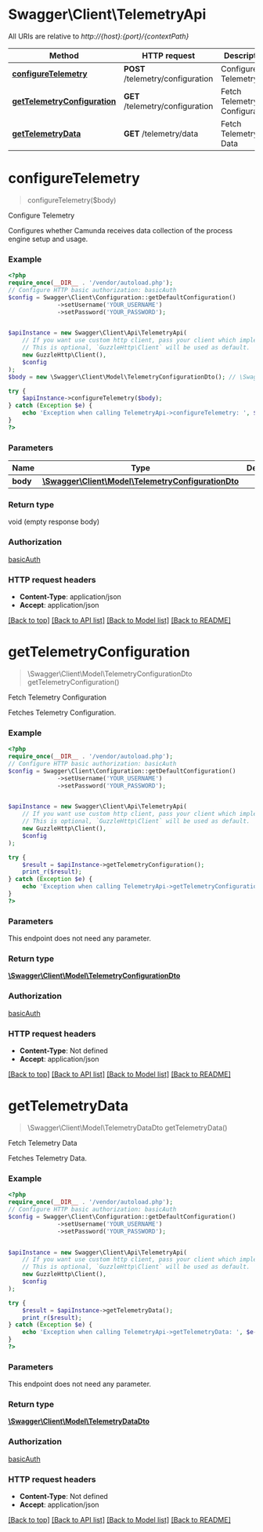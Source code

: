 # Swagger\Client\TelemetryApi

All URIs are relative to *http://{host}:{port}/{contextPath}*

Method | HTTP request | Description
------------- | ------------- | -------------
[**configureTelemetry**](TelemetryApi.md#configuretelemetry) | **POST** /telemetry/configuration | Configure Telemetry
[**getTelemetryConfiguration**](TelemetryApi.md#gettelemetryconfiguration) | **GET** /telemetry/configuration | Fetch Telemetry Configuration
[**getTelemetryData**](TelemetryApi.md#gettelemetrydata) | **GET** /telemetry/data | Fetch Telemetry Data

# **configureTelemetry**
> configureTelemetry($body)

Configure Telemetry

Configures whether Camunda receives data collection of the process engine setup and usage.

### Example
```php
<?php
require_once(__DIR__ . '/vendor/autoload.php');
// Configure HTTP basic authorization: basicAuth
$config = Swagger\Client\Configuration::getDefaultConfiguration()
              ->setUsername('YOUR_USERNAME')
              ->setPassword('YOUR_PASSWORD');


$apiInstance = new Swagger\Client\Api\TelemetryApi(
    // If you want use custom http client, pass your client which implements `GuzzleHttp\ClientInterface`.
    // This is optional, `GuzzleHttp\Client` will be used as default.
    new GuzzleHttp\Client(),
    $config
);
$body = new \Swagger\Client\Model\TelemetryConfigurationDto(); // \Swagger\Client\Model\TelemetryConfigurationDto | 

try {
    $apiInstance->configureTelemetry($body);
} catch (Exception $e) {
    echo 'Exception when calling TelemetryApi->configureTelemetry: ', $e->getMessage(), PHP_EOL;
}
?>
```

### Parameters

Name | Type | Description  | Notes
------------- | ------------- | ------------- | -------------
 **body** | [**\Swagger\Client\Model\TelemetryConfigurationDto**](../Model/TelemetryConfigurationDto.md)|  | [optional]

### Return type

void (empty response body)

### Authorization

[basicAuth](../../README.md#basicAuth)

### HTTP request headers

 - **Content-Type**: application/json
 - **Accept**: application/json

[[Back to top]](#) [[Back to API list]](../../README.md#documentation-for-api-endpoints) [[Back to Model list]](../../README.md#documentation-for-models) [[Back to README]](../../README.md)

# **getTelemetryConfiguration**
> \Swagger\Client\Model\TelemetryConfigurationDto getTelemetryConfiguration()

Fetch Telemetry Configuration

Fetches Telemetry Configuration.

### Example
```php
<?php
require_once(__DIR__ . '/vendor/autoload.php');
// Configure HTTP basic authorization: basicAuth
$config = Swagger\Client\Configuration::getDefaultConfiguration()
              ->setUsername('YOUR_USERNAME')
              ->setPassword('YOUR_PASSWORD');


$apiInstance = new Swagger\Client\Api\TelemetryApi(
    // If you want use custom http client, pass your client which implements `GuzzleHttp\ClientInterface`.
    // This is optional, `GuzzleHttp\Client` will be used as default.
    new GuzzleHttp\Client(),
    $config
);

try {
    $result = $apiInstance->getTelemetryConfiguration();
    print_r($result);
} catch (Exception $e) {
    echo 'Exception when calling TelemetryApi->getTelemetryConfiguration: ', $e->getMessage(), PHP_EOL;
}
?>
```

### Parameters
This endpoint does not need any parameter.

### Return type

[**\Swagger\Client\Model\TelemetryConfigurationDto**](../Model/TelemetryConfigurationDto.md)

### Authorization

[basicAuth](../../README.md#basicAuth)

### HTTP request headers

 - **Content-Type**: Not defined
 - **Accept**: application/json

[[Back to top]](#) [[Back to API list]](../../README.md#documentation-for-api-endpoints) [[Back to Model list]](../../README.md#documentation-for-models) [[Back to README]](../../README.md)

# **getTelemetryData**
> \Swagger\Client\Model\TelemetryDataDto getTelemetryData()

Fetch Telemetry Data

Fetches Telemetry Data.

### Example
```php
<?php
require_once(__DIR__ . '/vendor/autoload.php');
// Configure HTTP basic authorization: basicAuth
$config = Swagger\Client\Configuration::getDefaultConfiguration()
              ->setUsername('YOUR_USERNAME')
              ->setPassword('YOUR_PASSWORD');


$apiInstance = new Swagger\Client\Api\TelemetryApi(
    // If you want use custom http client, pass your client which implements `GuzzleHttp\ClientInterface`.
    // This is optional, `GuzzleHttp\Client` will be used as default.
    new GuzzleHttp\Client(),
    $config
);

try {
    $result = $apiInstance->getTelemetryData();
    print_r($result);
} catch (Exception $e) {
    echo 'Exception when calling TelemetryApi->getTelemetryData: ', $e->getMessage(), PHP_EOL;
}
?>
```

### Parameters
This endpoint does not need any parameter.

### Return type

[**\Swagger\Client\Model\TelemetryDataDto**](../Model/TelemetryDataDto.md)

### Authorization

[basicAuth](../../README.md#basicAuth)

### HTTP request headers

 - **Content-Type**: Not defined
 - **Accept**: application/json

[[Back to top]](#) [[Back to API list]](../../README.md#documentation-for-api-endpoints) [[Back to Model list]](../../README.md#documentation-for-models) [[Back to README]](../../README.md)

